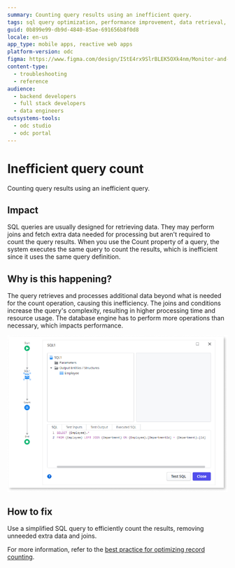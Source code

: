 ```yaml
---
summary: Counting query results using an inefficient query.
tags: sql query optimization, performance improvement, data retrieval, database efficiency, troubleshooting
guid: 0b899e99-db9d-4840-85ae-691656b8f0d8
locale: en-us
app_type: mobile apps, reactive web apps
platform-version: odc
figma: https://www.figma.com/design/IStE4rx9SlrBLEK5OXk4nm/Monitor-and-troubleshoot-apps?node-id=3525-185&t=ZHJybqzEUX6B7aIU-1
content-type:
  - troubleshooting
  - reference
audience:
  - backend developers
  - full stack developers
  - data engineers
outsystems-tools:
  - odc studio
  - odc portal
---
```

# Inefficient query count

Counting query results using an inefficient query.

## Impact

SQL queries are usually designed for retrieving data. They may perform joins and fetch extra data needed for processing but aren't required to count the query results. When you use the Count property of a query, the system executes the same query to count the results, which is inefficient since it uses the same query definition.

## Why is this happening?

The query retrieves and processes additional data beyond what is needed for the count operation, causing this inefficiency. The joins and conditions increase the query's complexity, resulting in higher processing time and resource usage. The database engine has to perform more operations than necessary, which impacts performance.

![An action flow with a SQL query using a join and a condition, and then a Count node.](images/odcs-inefficient-query-count.png "Inefficient query count")

## How to fix

Use a simplified SQL query to efficiently count the results, removing unneeded extra data and joins.

For more information, refer to the [best practice for optimizing record counting](../../../building-apps/ui/creating-screens/best-practices-fetch-display-data.md#record-counting).

